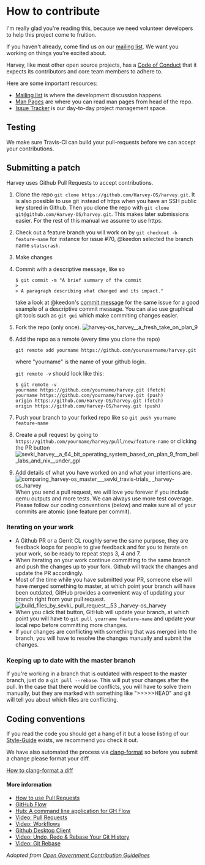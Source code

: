 # How to contribute

I'm really glad you're reading this, because we need volunteer developers to help this project come to fruition.

If you haven't already, come find us on our [mailing list](https://groups.google.com/forum/#!forum/harvey). We want you working on things you're excited about.

Harvey, like most other open source projects, has a [Code of Conduct](https://github.com/Harvey-OS/harvey/wiki/Code-of-Conduct) that it expects its contributors and core team members to adhere to.

Here are some important resources:

  * [Mailing list](https://groups.google.com/forum/#!forum/harvey) is where the development discussion happens.
  * [Man Pages](https://sevki.io/harvey/sys/man/1/0intro) are where you can read man pages from head of the repo.
  * [Issue Tracker](https://github.com/Harvey-OS/harvey/issues) is our day-to-day project management space.


## Testing

We make sure Travis-CI can build your pull-requests before we can accept your contributions.

## Submitting a patch

Harvey uses Github Pull Requests to accept contributions.

1.  Clone the repo `git clone https://github.com/Harvey-OS/harvey.git`. It is also possible to use git instead of https when you have an SSH public key stored in Github. Then you clone the repo with `git clone git@github.com/Harvey-OS/harvey.git`. This makes later submissions easier. For the rest of this manual we assume to use https.

2.  Check out a feature branch you will work on by `git checkout -b feature-name` for instance for issue #70, @keedon selected the branch name `statscrash`.

3.  Make changes

4.  Commit with a descriptive message, like so
    ```
    $ git commit -m "A brief summary of the commit
    >
    > A paragraph describing what changed and its impact."
    ```
    take a look at @keedon's [commit message](https://github.com/keedon/harvey/commit/09fe3a21fa8b42088bc8ad83287928e9e7cc96ef) for the same issue for a good example of a descriptive commit message.
    You can also use graphical git tools such as `git gui` which make commiting changes easier.

5.  Fork the repo (only once).
    ![harvey-os_harvey__a_fresh_take_on_plan_9](https://cloud.githubusercontent.com/assets/429977/13457174/099fb5cc-e067-11e5-83ce-f65aa966a4a9.png)

6.  Add the repo as a remote (every time you clone the repo)

    `git remote add yourname https://github.com/yourusername/harvey.git`

    where "yourname" is the name of your github login.

    `git remote -v` should look like this:
    ```
    $ git remote -v
    yourname https://github.com/yourname/harvey.git (fetch)
    yourname https://github.com/yourname/harvey.git (push)
    origin https://github.com/Harvey-OS/harvey.git (fetch)
    origin https://github.com/Harvey-OS/harvey.git (push)
    ```

7.  Push your branch to your forked repo like so `git push yourname feature-name`

8.  Create a pull request by going to `https://github.com/yourname/harvey/pull/new/feature-name` or clicking the PR button
    ![sevki_harvey__a_64_bit_operating_system_based_on_plan_9_from_bell_labs_and_nix__under_gpl](https://cloud.githubusercontent.com/assets/429977/13457635/79359350-e069-11e5-987b-1b4fccc45372.png)

9.  Add details of what you have worked on and what your intentions are.
    ![comparing_harvey-os_master___sevki_travis-trials_ _harvey-os_harvey](https://cloud.githubusercontent.com/assets/429977/13457683/aa2a423a-e069-11e5-84cc-1173e33264cb.png)
    When you send a pull request, we will love you forever if you include qemu outputs and more tests. We can always use more test coverage. Please follow our coding conventions (below) and make sure all of your commits are atomic (one feature per commit).

### Iterating on your work

- A Github PR or a Gerrit CL roughly serve the same purpose, they are feedback loops for people to give feedback and for you to iterate on your work, so be ready to repeat steps 3, 4 and 7.
- When iterating on your work continue committing to the same branch and push the changes up to your fork. Github will track the changes and update the PR accordingly.
- Most of the time while you have submitted your PR, someone else will have merged something to master, at which point your branch will have been outdated, GitHub provides a convenient way of updating your branch right from your pull request.
![build_files_by_sevki_ _pull_request__53_ _harvey-os_harvey](https://cloud.githubusercontent.com/assets/429977/13457994/4d9a3118-e06b-11e5-9898-f8574b5ce11d.png)
- When you click that button, GitHub will update your branch, at which point you will have to `git pull yourname feature-name` and update your local repo before committing more changes.
- If your changes are conflicting with something that was merged into the branch, you will have to resolve the changes manually and submit the changes.

### Keeping up to date with the master branch

If you're working in a branch that is outdated with respect to the master branch, just do a `git pull --rebase`. This will put your changes after the pull. In the case that there would be conflicts, you will have to solve them manually, but they are marked with something like ">>>>>HEAD" and git will tell you about which files are conflicting.

## Coding conventions

If you read the code you should get a hang of it but a loose listing of our [Style-Guide](https://github.com/Harvey-OS/harvey/wiki/Style-Guide) exists, we recommend you check it out.

We have also automated the process via [clang-format](http://clang.llvm.org/docs/ClangFormat.html) so before you submit a change please format your diff.

[How to clang-format a diff](http://clang.llvm.org/docs/ClangFormat.html#script-for-patch-reformatting)

#### More information

- [How to use Pull Requests](http://help.github.com/pull-requests/)
- [GitHub Flow](https://guides.github.com/introduction/flow/)
- [Hub: A command line application for GH Flow](https://hub.github.com)
- [Video: Pull Requests](https://www.youtube.com/watch?v=81uKcXZoQ2A)
- [Video: Workflows](https://www.youtube.com/watch?v=EwWZbyjDs9c)
- [Github Desktop Client](https://desktop.github.com/)
- [Video: Undo, Redo & Rebase Your Git History](https://www.youtube.com/watch?v=W39CfI3-JFc)
- [Video: Git Rebase](https://www.youtube.com/watch?v=SxzjZtJwOgo)

_Adopted from [Open Government Contribution Guidelines](https://github.com/opengovernment/opengovernment/blob/master/CONTRIBUTING.md)_
